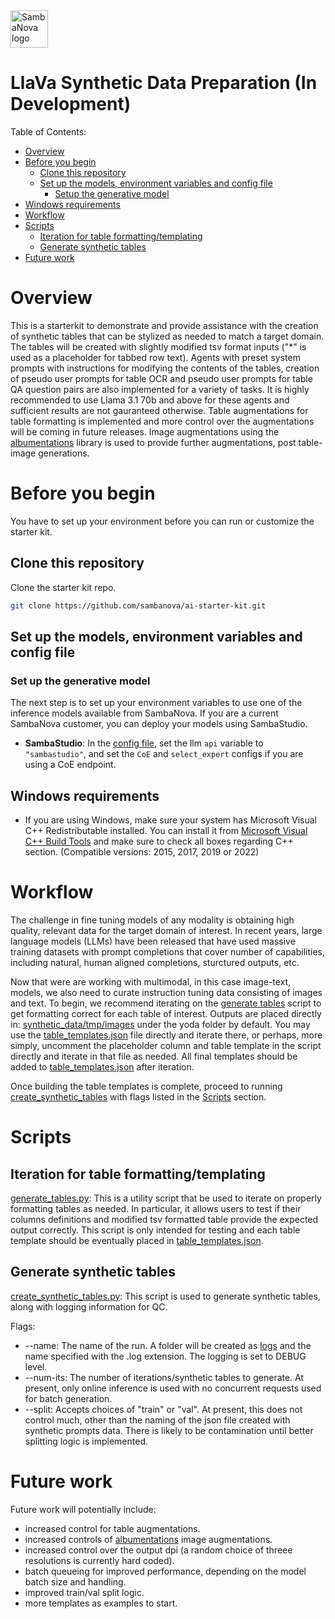 
<a href="https://sambanova.ai/">
<picture>
 <source media="(prefers-color-scheme: dark)" srcset="../../images/SambaNova-light-logo-1.png" height="60">
  <img alt="SambaNova logo" src="../images/SambaNova-dark-logo-1.png" height="60">
</picture>
</a>

LlaVa Synthetic Data Preparation (In Development)
======================

Table of Contents:

<!-- TOC -->
- [Overview](#overview)
- [Before you begin](#before-you-begin)
    - [Clone this repository](#clone-this-repository)
    - [Set up the models, environment variables and config file](#set-up-the-models-environment-variables-and-config-file)
        - [Setup the generative model](#set-up-the-generative-model)
- [Windows requirements](#windows-requirements)
- [Workflow](#workflow)
- [Scripts](#scripts)
    - [Iteration for table formatting/templating](#iteration-for-table-formattingtemplating)
    - [Generate synthetic tables](#generate-synthetic-tables)
- [Future work](#future-work)

# Overview

This is a starterkit to demonstrate and provide assistance with the creation of synthetic tables that can be stylized as needed to match a target domain.  The tables will be created with slightly modified tsv format inputs ("*" is used as a placeholder for tabbed row text).  Agents with preset system prompts with instructions for modifying the contents of the tables, creation of pseudo user prompts for table OCR and pseudo user prompts for table QA question pairs are also implemented for a variety of tasks.  It is highly recommended to use Llama 3.1 70b and above for these agents and sufficient results are not gauranteed otherwise.  Table augmentations for table formatting is implemented and more control over the augmentations will be coming in future releases.  Image augmentations using the [albumentations](https://albumentations.ai/) library is used to provide further augmentations, post table-image generations.  

# Before you begin

You have to set up your environment before you can run or customize the starter kit.

## Clone this repository

Clone the starter kit repo.

```bash
git clone https://github.com/sambanova/ai-starter-kit.git
```

## Set up the models, environment variables and config file

### Set up the generative model

The next step is to set up your environment variables to use one of the inference models available from SambaNova. If you are a current SambaNova customer, you can deploy your models using SambaStudio.

- **SambaStudio**: In the [config file](./config.yaml), set the llm `api` variable to `"sambastudio"`, and set the `CoE` and `select_expert` configs if you are using a CoE endpoint.

## Windows requirements

- If you are using Windows, make sure your system has Microsoft Visual C++ Redistributable installed. You can install it from [Microsoft Visual C++ Build Tools](https://visualstudio.microsoft.com/visual-cpp-build-tools/) and make sure to check all boxes regarding C++ section. (Compatible versions: 2015, 2017, 2019 or 2022)

# Workflow

The challenge in fine tuning models of any modality is obtaining high quality, relevant data for the target domain of interest.  In recent years, large language models (LLMs) have been released that have used massive training datasets with prompt completions that cover number of capabilities, including natural, human aligned completions, sturctured outputs, etc.  

Now that were are working with multimodal, in this case image-text, models, we also need to curate instruction tuning data consisting of images and text.  To begin, we recommend iterating on the [generate tables](#./../scripts/generate_tables.py) script to get formatting correct for each table of interest.  Outputs are placed directly in: [synthetic_data/tmp/images](#./../../synthetic_data/tmp/images/) under the yoda folder by default.  You may use the [table_templates.json](#./../table_templates/table_templates.json) file directly and iterate there, or perhaps, more simply, uncomment the placeholder column and table template in the script directly and iterate in that file as needed.  All final templates should be added to [table_templates.json](#./../table_templates/table_templates.json) after iteration.  

Once building the table templates is complete, proceed to running [create_synthetic_tables](#./../scripts/create_synthetic_tables.py) with flags listed in the [Scripts](#scripts) section.

# Scripts

## Iteration for table formatting/templating

[generate_tables.py](#./../scripts/generate_tables.py):  This is a utility script that be used to iterate on properly formatting tables as needed.  In particular, it allows users to test if their columns definitions and modified tsv formatted table provide the expected output correctly.  This script is only intended for testing and each table template should be eventually placed in [table_templates.json](#./../table_templates/table_templates.json).

## Generate synthetic tables

[create_synthetic_tables.py](#./../scripts/create_synthetic_tables.py): This script is used to generate synthetic tables, along with logging information for QC.  

Flags:
 - --name: The name of the run.  A folder will be created as [logs](#./../logs/) and the name specified with the .log extension.  The logging is set to DEBUG level.
 - --num-its: The number of iterations/synthetic tables to generate.  At present, only online inference is used with no concurrent requests used for batch generation.  
 - --split: Accepts choices of "train" or "val".  At present, this does not control much, other than the naming of the json file created with synthetic prompts data.  There is likely to be contamination until better splitting logic is implemented.

# Future work

Future work will potentially include:
- increased control for table augmentations.
- increased controls of [albumentations](https://albumentations.ai/) image augmentations.
- increased control over the output dpi (a random choice of threee resolutions is currently hard coded).
- batch queueing for improved performance, depending on the model batch size and handling.
- improved train/val split logic.
- more templates as examples to start.
